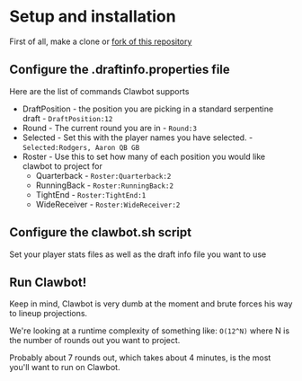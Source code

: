 # Setup and installation

First of all, make a clone or [fork of this repository](http://help.github.com/fork-a-repo/)

## Configure the .draftinfo.properties file

Here are the list of commands Clawbot supports

- DraftPosition - the position you are picking in a standard serpentine draft - `DraftPosition:12`
- Round - The current round you are in - `Round:3`
- Selected - Set this with the player names you have selected. - `Selected:Rodgers, Aaron QB GB`
- Roster - Use this to set how many of each position you would like clawbot to project for
	- Quarterback - `Roster:Quarterback:2`
	- RunningBack - `Roster:RunningBack:2`
	- TightEnd - `Roster:TightEnd:1`
	- WideReceiver - `Roster:WideReceiver:2`

## Configure the clawbot.sh script

Set your player stats files as well as the draft info file you want to use

## Run Clawbot!

Keep in mind, Clawbot is very dumb at the moment and brute forces his way to lineup projections.

We're looking at a runtime complexity of something like:
`O(12^N)` where N is the number of rounds out you want to project.

Probably about 7 rounds out, which takes about 4 minutes, is the most you'll want to run on
Clawbot.

